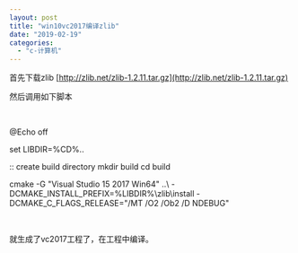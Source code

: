 ```yaml
---
layout: post
title: "win10vc2017编译zlib"
date: "2019-02-19"
categories: 
  - "c-计算机"
---
```


首先下载zlib [http://zlib.net/zlib-1.2.11.tar.gz](http://zlib.net/zlib-1.2.11.tar.gz)

然后调用如下脚本

 

@Echo off

set LIBDIR=%CD%..

:: create build directory mkdir build cd build

cmake -G "Visual Studio 15 2017 Win64" ..\\ -DCMAKE\_INSTALL\_PREFIX=%LIBDIR%\\zlib\\install -DCMAKE\_C\_FLAGS\_RELEASE="/MT /O2 /Ob2 /D NDEBUG"

 

就生成了vc2017工程了，在工程中编译。

